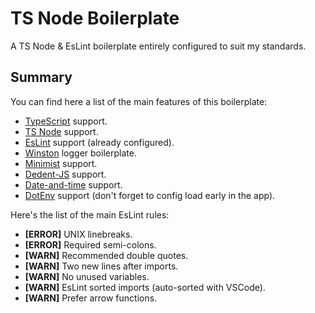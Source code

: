 # TS Node Boilerplate
A TS Node & EsLint boilerplate entirely configured to suit my standards.

Summary
-------
You can find here a list of the main features of this boilerplate:
- [TypeScript](https://www.typescriptlang.org/) support.
- [TS Node](https://github.com/TypeStrong/ts-node) support.
- [EsLint](https://eslint.org/) support (already configured).
- [Winston](https://github.com/winstonjs/winston) logger boilerplate.
- [Minimist](https://github.com/minimistjs/minimist) support.
- [Dedent-JS](https://github.com/MartinKolarik/dedent-js) support.
- [Date-and-time](https://www.npmjs.com/package/date-and-time) support.
- [DotEnv](https://github.com/motdotla/dotenv) support (don't forget to config load early in the app).

Here's the list of the main EsLint rules:
- **[ERROR]** UNIX linebreaks.
- **[ERROR]** Required semi-colons.
- **[WARN]** Recommended double quotes.
- **[WARN]** Two new lines after imports.
- **[WARN]** No unused variables.
- **[WARN]** EsLint sorted imports (auto-sorted with VSCode).
- **[WARN]** Prefer arrow functions.
